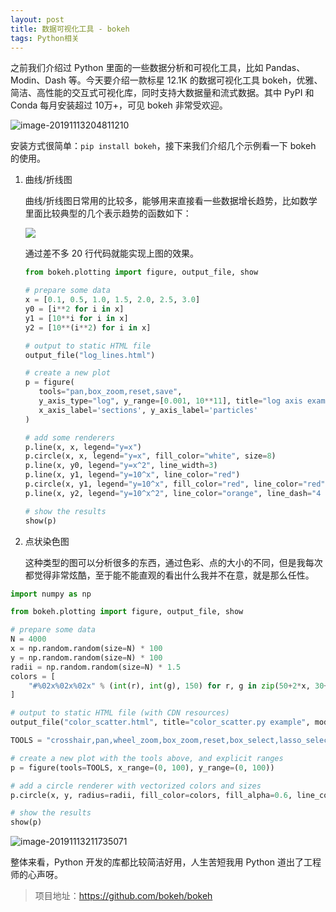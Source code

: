 ```yaml
---
layout: post
title: 数据可视化工具 - bokeh
tags: Python相关
---
```


之前我们介绍过 Python 里面的一些数据分析和可视化工具，比如 Pandas、Modin、Dash 等。今天要介绍一款标星 12.1K 的数据可视化工具 bokeh，优雅、简洁、高性能的交互式可视化库，同时支持大数据量和流式数据。其中 PyPI 和 Conda 每月安装超过 10万+，可见 bokeh 非常受欢迎。

![image-20191113204811210](https://7465-test-3c9b5e-1258459492.tcb.qcloud.la/GitHub%E7%B2%BE%E9%80%89/bokeh01.png)

安装方式很简单：`pip install bokeh`，接下来我们介绍几个示例看一下 bokeh 的使用。

1. 曲线/折线图

   曲线/折线图日常用的比较多，能够用来直接看一些数据增长趋势，比如数学里面比较典型的几个表示趋势的函数如下：

   ![](https://7465-test-3c9b5e-1258459492.tcb.qcloud.la/GitHub%E7%B2%BE%E9%80%89/bokeh_plot.png)

   通过差不多 20 行代码就能实现上图的效果。

   ```python
   from bokeh.plotting import figure, output_file, show
   
   # prepare some data
   x = [0.1, 0.5, 1.0, 1.5, 2.0, 2.5, 3.0]
   y0 = [i**2 for i in x]
   y1 = [10**i for i in x]
   y2 = [10**(i**2) for i in x]
   
   # output to static HTML file
   output_file("log_lines.html")
   
   # create a new plot
   p = figure(
      tools="pan,box_zoom,reset,save",
      y_axis_type="log", y_range=[0.001, 10**11], title="log axis example",
      x_axis_label='sections', y_axis_label='particles'
   )
   
   # add some renderers
   p.line(x, x, legend="y=x")
   p.circle(x, x, legend="y=x", fill_color="white", size=8)
   p.line(x, y0, legend="y=x^2", line_width=3)
   p.line(x, y1, legend="y=10^x", line_color="red")
   p.circle(x, y1, legend="y=10^x", fill_color="red", line_color="red", size=6)
   p.line(x, y2, legend="y=10^x^2", line_color="orange", line_dash="4 4")
   
   # show the results
   show(p)
   ```

   

2. 点状染色图

   这种类型的图可以分析很多的东西，通过色彩、点的大小的不同，但是我每次都觉得非常炫酷，至于能不能直观的看出什么我并不在意，就是那么任性。

```python
import numpy as np

from bokeh.plotting import figure, output_file, show

# prepare some data
N = 4000
x = np.random.random(size=N) * 100
y = np.random.random(size=N) * 100
radii = np.random.random(size=N) * 1.5
colors = [
    "#%02x%02x%02x" % (int(r), int(g), 150) for r, g in zip(50+2*x, 30+2*y)
]

# output to static HTML file (with CDN resources)
output_file("color_scatter.html", title="color_scatter.py example", mode="cdn")

TOOLS = "crosshair,pan,wheel_zoom,box_zoom,reset,box_select,lasso_select"

# create a new plot with the tools above, and explicit ranges
p = figure(tools=TOOLS, x_range=(0, 100), y_range=(0, 100))

# add a circle renderer with vectorized colors and sizes
p.circle(x, y, radius=radii, fill_color=colors, fill_alpha=0.6, line_color=None)

# show the results
show(p)
```

![image-20191113211735071](https://7465-test-3c9b5e-1258459492.tcb.qcloud.la/GitHub%E7%B2%BE%E9%80%89/bokeh02.png)

整体来看，Python 开发的库都比较简洁好用，人生苦短我用 Python 道出了工程师的心声呀。

> 项目地址：https://github.com/bokeh/bokeh